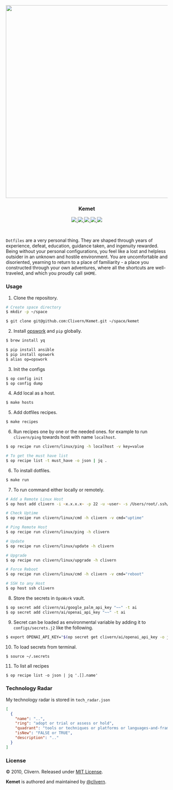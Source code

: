 <p align="center">
    <img src="https://raw.githubusercontent.com/Clivern/Kemet/main/screenshot01.png?v=3.1.3" width="600" />
    <h3 align="center">Kemet</h3>
    <p align="center">
        <a href="https://github.com/Clivern/Kemet/actions/workflows/ci.yml">
           <img src="https://github.com/Clivern/Kemet/actions/workflows/ci.yml/badge.svg?branch=main"/>
        </a>
        <a href="https://pypi.org/project/opswork/">
            <img src="https://img.shields.io/badge/Built_with-OpsWork-blue"/>
        </a>
        <a href="https://github.com/Clivern/Kemet/releases">
            <img src="https://img.shields.io/badge/Version-3.1.3-1abc9c.svg">
        </a>
        <a href="https://radar.thoughtworks.com/?documentId=https%3A%2F%2Fraw.githubusercontent.com%2FClivern%2FKemet%2Fmain%2Ftech_radar.json">
            <img src="https://img.shields.io/badge/Technology-Radar-cyan.svg">
        </a>
        <a href="https://github.com/Clivern/Kemet/blob/master/LICENSE">
            <img src="https://img.shields.io/badge/LICENSE-MIT-blue.svg">
        </a>
    </p>
</p>
<br/>

`Dotfiles` are a very personal thing. They are shaped through years of experience, defeat, education, guidance taken, and ingenuity rewarded. Being without your personal configurations, you feel like a lost and helpless outsider in an unknown and hostile environment. You are uncomfortable and disoriented, yearning to return to a place of familiarity - a place you constructed through your own adventures, where all the shortcuts are well-traveled, and which you proudly call `$HOME`.


### Usage

1. Clone the repository.

```zsh
# Create space directory
$ mkdir -p ~/space

$ git clone git@github.com:Clivern/Kemet.git ~/space/kemet
```

2. Install [opswork](https://pypi.org/project/opswork/) and `pip` globally.

```zsh
$ brew install yq

$ pip install ansible
$ pip install opswork
$ alias op=opswork
```

3. Init the configs

```zsh
$ op config init
$ op config dump
```

4. Add local as a host.

```zsh
$ make hosts
```

5. Add dotfiles recipes.

```zsh
$ make recipes
```

6. Run recipes one by one or the needed ones. for example to run `clivern/ping` towards host with name `localhost`.

```zsh
$ op recipe run clivern/linux/ping -h localhost -v key=value

# To get the must have list
$ op recipe list -t must_have -o json | jq .
```

6. To install dotfiles.

```zsh
$ make run
```

7. To run command either locally or remotely.

```zsh
# Add a Remote Linux Host
$ op host add clivern -i ~x.x.x.x~ -p 22 -u ~user~ -s /Users/root/.ssh/id_rsa.pem

# Check Uptime
$ op recipe run clivern/linux/cmd -h clivern -v cmd="uptime"

# Ping Remote Host
$ op recipe run clivern/linux/ping -h clivern

# Update
$ op recipe run clivern/linux/update -h clivern

# Upgrade
$ op recipe run clivern/linux/upgrade -h clivern

# Force Reboot
$ op recipe run clivern/linux/cmd -h clivern -v cmd="reboot"

# SSH to any Host
$ op host ssh clivern
```

8. Store the secrets in `OpsWork` vault.

```zsh
$ op secret add clivern/ai/google_palm_api_key "~~" -t ai
$ op secret add clivern/ai/openai_api_key "~~" -t ai
```

9. Secret can be loaded as environmental variable by adding it to `configs/secrets.j2` like the following.

```zsh
$ export OPENAI_API_KEY="$(op secret get clivern/ai/openai_api_key -o json | jq '.[0].value')"
```

10. To load secrets from terminal.

```zsh
$ source ~/.secrets
```

11. To list all recipes

```
$ op recipe list -o json | jq '.[].name'
```


### Technology Radar

My technology radar is stored in `tech_radar.json`

```json
[
  {
    "name": "..",
    "ring": "adopt or trial or assess or hold",
    "quadrant": "tools or techniques or platforms or languages-and-frameworks",
    "isNew": "FALSE or TRUE",
    "description": ".."
  }
]
```


### License

© 2010, Clivern. Released under [MIT License](https://opensource.org/licenses/mit-license.php).

**Kemet** is authored and maintained by [@clivern](http://github.com/clivern).


